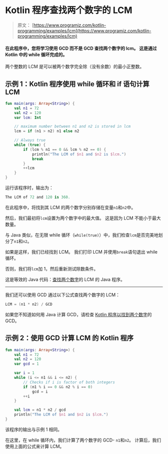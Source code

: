 # Kotlin 程序查找两个数字的 LCM

> 原文： [https://www.programiz.com/kotlin-programming/examples/lcm](https://www.programiz.com/kotlin-programming/examples/lcm)

#### 在此程序中，您将学习使用 GCD 而不是 GCD 查找两个数字的 lcm。 这是通过 Kotlin 中的 while 循环完成的。

两个整数的 LCM 是可以被两个数字完全除（没有余数）的最小正整数。

## 示例 1：Kotlin 程序使用 while 循环和 if 语句计算 LCM

```kt
fun main(args: Array<String>) {
    val n1 = 72
    val n2 = 120
    var lcm: Int

    // maximum number between n1 and n2 is stored in lcm
    lcm = if (n1 > n2) n1 else n2

    // Always true
    while (true) {
        if (lcm % n1 == 0 && lcm % n2 == 0) {
            println("The LCM of $n1 and $n2 is $lcm.")
            break
        }
        ++lcm
    }
}
```

运行该程序时，输出为：

```kt
The LCM of 72 and 120 is 360.
```

在此程序中，将找到其 LCM 的两个数字分别存储在变量`n1`和`n2`中。

然后，我们最初将`lcm`设置为两个数字中的最大值。 这是因为 LCM 不能小于最大数量。

与 Java 类似，在无限 while 循环（`while(true)`）中，我们检查`lcm`是否完美地划分了`n1`和`n2`。

如果是这样，我们已经找到 LCM。 我们打印 LCM 并使用`break`语句退出 while 循环。

否则，我们将`lcm`加 1，然后重新测试除数条件。

这是等效的 Java 代码：[查找两个数字](/java-programming/examples/lcm "How to find LCM of two numbers in Java?")的 LCM 的 Java 程序。

* * *

我们还可以使用 GCD 通过以下公式查找两个数字的 LCM：

```kt
LCM = (n1 * n2) / GCD
```

如果您不知道如何用 Java 计算 GCD，请检查 [Kotlin 程序以找到两个数字](/kotlin-programming/examples/hcf-gcd "How to find GCD of two numbers in Kotlin?")的 GCD。

## 示例 2：使用 GCD 计算 LCM 的 Kotlin 程序

```kt
fun main(args: Array<String>) {
    val n1 = 72
    val n2 = 120
    var gcd = 1

    var i = 1
    while (i <= n1 && i <= n2) {
        // Checks if i is factor of both integers
        if (n1 % i == 0 && n2 % i == 0)
            gcd = i
        ++i
    }

    val lcm = n1 * n2 / gcd
    println("The LCM of $n1 and $n2 is $lcm.")
}
```

该程序的输出与示例 1 相同。

在这里，在 while 循环内，我们计算了两个数字的 GCD- `n1`和`n2`。 计算后，我们使用上面的公式来计算 LCM。